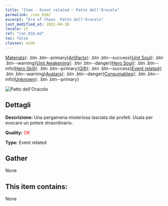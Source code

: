 ```yaml
---
title: "Item - Event related - Patto dell'Oracolo"
permalink: /con_816/
excerpt: "Era of Chaos  Patto dell'Oracolo"
last_modified_at: 2021-04-28
locale: it
ref: "con_816.md"
toc: false
classes: wide
---
```

 [Materials](/ItemsIT/){: .btn .btn--primary}[Artifacts](/ItemsIT/Artifacts/){: .btn .btn--success}[Unit Soul](/ItemsIT/UnitSoul/){: .btn .btn--warning}[Unit Awakening](/ItemsIT/UnitAwakening/){: .btn .btn--danger}[Hero Soul](/ItemsIT/HeroSoul/){: .btn .btn--info}[Hero Skill](/ItemsIT/HeroSkill/){: .btn .btn--primary}[Gift](/ItemsIT/Gift/){: .btn .btn--success}[Event related](/ItemsIT/Events/){: .btn .btn--warning}[Avatars](/ItemsIT/Avatars/){: .btn .btn--danger}[Consumables](/ItemsIT/Consumables/){: .btn .btn--info}[Unknown](/ItemsIT/Unknown/){: .btn .btn--primary}

 ![Patto dell'Oracolo](/images/t/i_3074.png)

## Dettagli
 **Descrizione:** Una pergamena misteriosa lasciata dai profeti. Usala per evocare un potere straordinario.

 **Quality:** <span style="color: #FF0000">OK</span>

 **Type:** Event related

## Gather

  None

## This item contains:

  None

